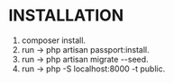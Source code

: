 # INSTALLATION
1. composer install.
2. run -> php artisan passport:install.
3. run -> php artisan migrate --seed.
4. run -> php -S localhost:8000 -t public.
